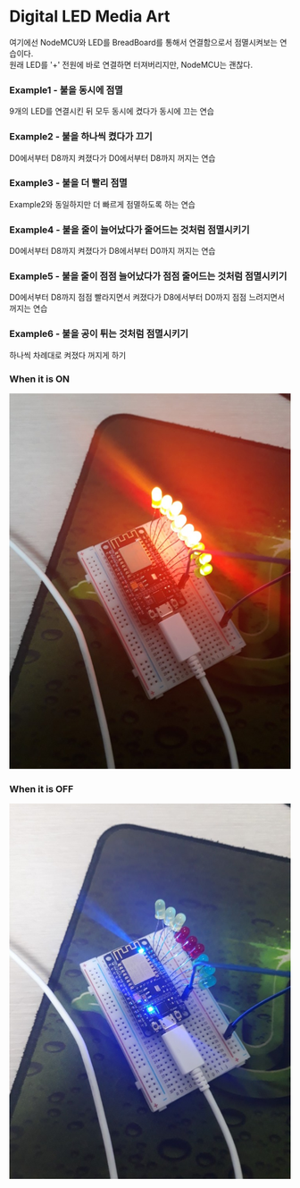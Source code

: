 Digital LED Media Art
=====================

여기에선 NodeMCU와 LED를 BreadBoard를 통해서 연결함으로서 점멸시켜보는 연습이다.  
원래 LED를 '+' 전원에 바로 연결하면 터져버리지만, NodeMCU는 괜찮다.

  
### Example1 - 불을 동시에 점멸 ###
9개의 LED를 연결시킨 뒤 모두 동시에 켰다가 동시에 끄는 연습

### Example2 - 불을 하나씩 켰다가 끄기 ###
D0에서부터 D8까지 켜졌다가 D0에서부터 D8까지 꺼지는 연습

### Example3 - 불을 더 빨리 점멸 ###
Example2와 동일하지만 더 빠르게 점멸하도록 하는 연습

### Example4 - 불을 줄이 늘어났다가 줄어드는 것처럼 점멸시키기 ###
D0에서부터 D8까지 켜졌다가 D8에서부터 D0까지 꺼지는 연습

### Example5 - 불을 줄이 점점 늘어났다가 점점 줄어드는 것처럼 점멸시키기 ###
D0에서부터 D8까지 점점 빨라지면서 켜졌다가 D8에서부터 D0까지 점점 느려지면서 꺼지는 연습

### Example6 - 불을 공이 튀는 것처럼 점멸시키기 ###
하나씩 차례대로 켜졌다 꺼지게 하기


### When it is ON ###
![ON](on.jpg)

### When it is OFF ###
![OFF](off.jpg)
